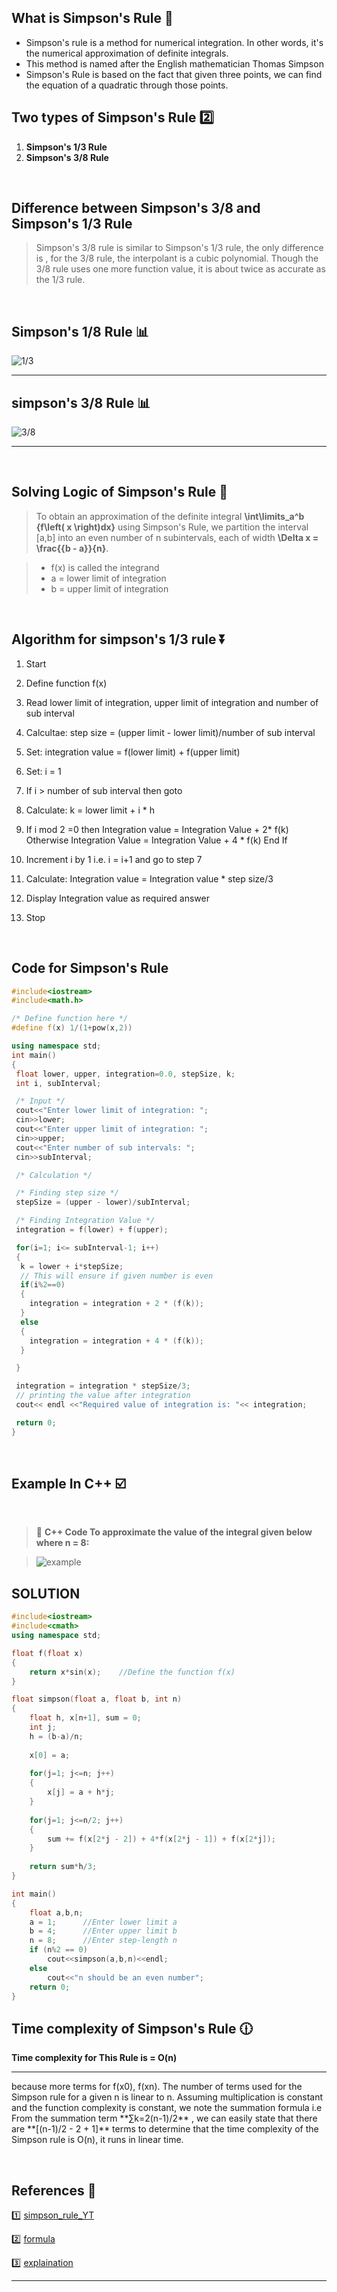## What is Simpson's Rule  :triangular_ruler:

- Simpson's rule is a method for numerical integration. In other words, it's the numerical approximation of definite integrals.
- This method is named after the English mathematician Thomas Simpson 
- Simpson's Rule is based on the fact that given three points, we can find the equation of a quadratic through those points.

## Two types of Simpson's Rule :two:
1. **Simpson's 1/3 Rule**
2. **Simpson's 3/8 Rule**

&nbsp;
## Difference between Simpson's 3/8 and Simpson's 1/3 Rule 
>Simpson's 3/8 rule is similar to Simpson's 1/3 rule, the only difference is , for the 3/8 rule, the interpolant is a cubic polynomial. Though the 3/8 rule uses one more function value, it is about twice as accurate as the 1/3 rule.

&nbsp;
## **Simpson's 1/8 Rule** :bar_chart:

![1/3](https://user-images.githubusercontent.com/85052879/136943604-2758b881-ea02-41e9-8c9f-2b993242b494.jpg)
<hr>

## **simpson's 3/8 Rule** :bar_chart:

![3/8](https://user-images.githubusercontent.com/85052879/136944200-4a375aae-76bd-439c-8270-1204a0920d68.png)
<hr>

&nbsp;
## Solving Logic of Simpson's Rule :brain:

 >To obtain an approximation of the definite integral   **\int\limits_a^b {f\left( x \right)dx}** using Simpson's Rule, we partition the interval [a,b] into an even number  of n subintervals, each of width   **\Delta x = \frac{{b - a}}{n}**.

>- f(x) is called the integrand
>- a = lower limit of integration
>- b = upper limit of integration

&nbsp;

## Algorithm for simpson's 1/3 rule :arrow_double_down:

1. Start

2. Define function f(x)

3. Read lower limit of integration, upper limit of 
   integration and number of sub interval

4. Calcultae: step size = (upper limit - lower limit)/number of sub interval

5. Set: integration value = f(lower limit) + f(upper limit)

6. Set: i = 1

7. If i > number of sub interval then goto 

8. Calculate: k = lower limit + i * h

9. If i mod 2 =0 then 
     Integration value = Integration Value + 2* f(k)
   Otherwise
     Integration Value = Integration Value + 4 * f(k)
   End If

10. Increment i by 1 i.e. i = i+1 and go to step 7

11. Calculate: Integration value = Integration value * step size/3 

12. Display Integration value as required answer

13. Stop 

&nbsp;
## Code for Simpson's Rule

```C++
#include<iostream>
#include<math.h>

/* Define function here */
#define f(x) 1/(1+pow(x,2))

using namespace std;
int main()
{
 float lower, upper, integration=0.0, stepSize, k;
 int i, subInterval;

 /* Input */
 cout<<"Enter lower limit of integration: ";
 cin>>lower;
 cout<<"Enter upper limit of integration: ";
 cin>>upper;
 cout<<"Enter number of sub intervals: ";
 cin>>subInterval;

 /* Calculation */

 /* Finding step size */
 stepSize = (upper - lower)/subInterval;

 /* Finding Integration Value */
 integration = f(lower) + f(upper);

 for(i=1; i<= subInterval-1; i++)
 {
  k = lower + i*stepSize;
  // This will ensure if given number is even 
  if(i%2==0)
  {
    integration = integration + 2 * (f(k));
  }
  else
  {
    integration = integration + 4 * (f(k));
  }

 }

 integration = integration * stepSize/3;
 // printing the value after integration
 cout<< endl <<"Required value of integration is: "<< integration;

 return 0;
}
```
&nbsp;
## Example In C++ :ballot_box_with_check:
&nbsp;
>:pencil: **C++ Code To approximate the value of the integral given below where n = 8:**
&nbsp;

>![example](https://user-images.githubusercontent.com/85052879/136946427-a442e006-88fc-4792-8d35-85c7742f5422.png)


## SOLUTION

```C++
#include<iostream>
#include<cmath>
using namespace std;

float f(float x)
{
	return x*sin(x);	//Define the function f(x)
}

float simpson(float a, float b, int n)
{
	float h, x[n+1], sum = 0;
	int j;
	h = (b-a)/n;
	
	x[0] = a;
	
	for(j=1; j<=n; j++)
	{
		x[j] = a + h*j;
	}
	
	for(j=1; j<=n/2; j++)
	{
		sum += f(x[2*j - 2]) + 4*f(x[2*j - 1]) + f(x[2*j]);
	}
	
	return sum*h/3;
}

int main()
{
	float a,b,n;
	a = 1;		//Enter lower limit a
	b = 4;		//Enter upper limit b
	n = 8;		//Enter step-length n
	if (n%2 == 0)
		cout<<simpson(a,b,n)<<endl;
	else
		cout<<"n should be an even number";
	return 0;
}
```

## Time complexity of Simpson's Rule :clock1230:

**Time complexity for This Rule is = O(n)** 
<hr>
because more terms for f(x0), f(xn). The number of terms used for the Simpson rule for a given n is linear to n. Assuming multiplication is constant and the function complexity is constant, we note the summation formula i.e From the summation term **∑k=2(n-1)/2** , we can easily state that there are **[(n-1)/2 - 2 + 1]** terms to determine that the time complexity of the Simpson rule is O(n), it runs in linear time.

&nbsp;

## References :link:
:one: [simpson_rule_YT](https://www.youtube.com/watch?v=z_AdoS-ab2w)

:two: [formula](https://byjus.com/simpsons-rule-formula/)

:three: [explaination](https://mathworld.wolfram.com/SimpsonsRule.html)
<hr>